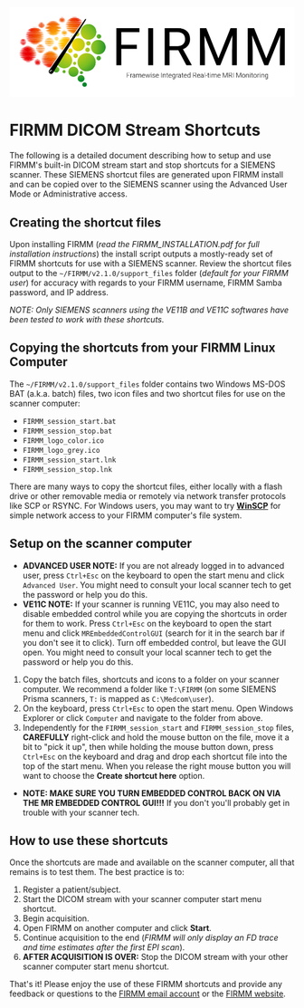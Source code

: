 ![Logo](img/FirmmLogo.png)

# FIRMM DICOM Stream Shortcuts

The following is a detailed document describing how to setup and use FIRMM's built-in DICOM stream start and stop shortcuts for a SIEMENS scanner.  These SIEMENS shortcut files are generated upon FIRMM install and can be copied over to the SIEMENS scanner using the Advanced User Mode or Administrative access.

## Creating the shortcut files

Upon installing FIRMM (*read the FIRMM_INSTALLATION.pdf for full installation instructions*) the install script outputs a mostly-ready set of FIRMM shortcuts for use with a SIEMENS scanner.  Review the shortcut files output to the `~/FIRMM/v2.1.0/support_files` folder (*default for your FIRMM user*) for accuracy with regards to your FIRMM username, FIRMM Samba password, and IP address.

*NOTE: Only SIEMENS scanners using the VE11B and VE11C softwares have been tested to work with these shortcuts.*

## Copying the shortcuts from your FIRMM Linux Computer

The `~/FIRMM/v2.1.0/support_files` folder contains two Windows MS-DOS BAT (a.k.a. batch) files, two icon files and two shortcut files for use on the scanner computer:

- `FIRMM_session_start.bat`
- `FIRMM_session_stop.bat`
- `FIRMM_logo_color.ico`
- `FIRMM_logo_grey.ico`
- `FIRMM_session_start.lnk`
- `FIRMM_session_stop.lnk`

There are many ways to copy the shortcut files, either locally with a flash drive or other removable media or remotely via network transfer protocols like SCP or RSYNC.  For Windows users, you may want to try **[WinSCP](https://winscp.net/eng/index.php)** for simple network access to your FIRMM computer's file system.

## Setup on the scanner computer

- **ADVANCED USER NOTE:** If you are not already logged in to advanced user, press `Ctrl+Esc` on the keyboard to open the start menu and click `Advanced User`.  You might need to consult your local scanner tech to get the password or help you do this.
- **VE11C NOTE:** If your scanner is running VE11C, you may also need to disable embedded control while you are copying the shortcuts in order for them to work. Press `Ctrl+Esc` on the keyboard to open the start menu and click `MREmbeddedControlGUI` (search for it in the search bar if you don't see it to click).  Turn off embedded control, but leave the GUI open.  You might need to consult your local scanner tech to get the password or help you do this.


1. Copy the batch files, shortcuts and icons to a folder on your scanner computer.  We recommend a folder like `T:\FIRMM` (on some SIEMENS Prisma scanners, `T:` is mapped as `C:\Medcom\user`).
1. On the keyboard, press `Ctrl+Esc` to open the start menu. Open Windows Explorer or click `Computer` and navigate to the folder from above.
1. Independently for the `FIRMM_session_start` and `FIRMM_session_stop` files, **CAREFULLY** right-click and hold the mouse button on the file, move it a bit to "pick it up", then while holding the mouse button down, press `Ctrl+Esc` on the keyboard and drag and drop each shortcut file into the top of the start menu.  When you release the right mouse button you will want to choose the **Create shortcut here** option.


- **NOTE: MAKE SURE YOU TURN EMBEDDED CONTROL BACK ON VIA THE MR EMBEDDED CONTROL GUI!!!** If you don't you'll probably get in trouble with your scanner tech.

<div class="page-break"></div>

## How to use these shortcuts

Once the shortcuts are made and available on the scanner computer, all that remains is to test them.  The best practice is to:

1. Register a patient/subject.
1. Start the DICOM stream with your scanner computer start menu shortcut.
1. Begin acquisition.
1. Open FIRMM on another computer and click **Start**.
1. Continue acquisition to the end (*FIRMM will only display an FD trace and time estimates after the first EPI scan*).
1. **AFTER ACQUISITION IS OVER:** Stop the DICOM stream with your other scanner computer start menu shortcut.

That's it!  Please enjoy the use of these FIRMM shortcuts and provide any feedback or questions to the [FIRMM email account](mailto:firmmsoftware@gmail.com) or the [FIRMM website](http://firmm.us).
